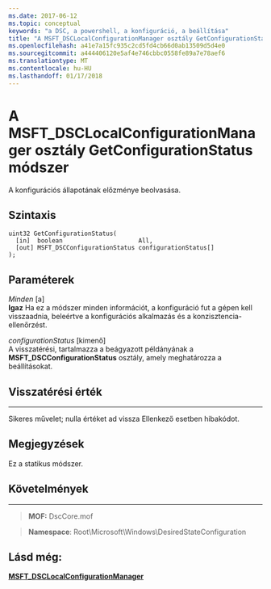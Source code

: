 ```yaml
---
ms.date: 2017-06-12
ms.topic: conceptual
keywords: "a DSC, a powershell, a konfiguráció, a beállítása"
title: "A MSFT_DSCLocalConfigurationManager osztály GetConfigurationStatus módszer"
ms.openlocfilehash: a41e7a15fc935c2cd5fd4cb66d0ab13509d5d4e0
ms.sourcegitcommit: a444406120e5af4e746cbbc0558fe89a7e78aef6
ms.translationtype: MT
ms.contentlocale: hu-HU
ms.lasthandoff: 01/17/2018
---
```

# <a name="getconfigurationstatus-method-of-the-msftdsclocalconfigurationmanager-class"></a>A MSFT_DSCLocalConfigurationManager osztály GetConfigurationStatus módszer

A konfigurációs állapotának előzménye beolvasása.

<a name="syntax"></a>Szintaxis
------

```mof
uint32 GetConfigurationStatus(
  [in]  boolean                     All,
  [out] MSFT_DSCConfigurationStatus configurationStatus[]
);
```

<a name="parameters"></a>Paraméterek
----------

*Minden* \[a\]  
**Igaz** Ha ez a módszer minden információt, a konfiguráció fut a gépen kell visszaadnia, beleértve a konfigurációs alkalmazás és a konzisztencia-ellenőrzést.

*configurationStatus* \[kimenő\]  
A visszatérési, tartalmazza a beágyazott példányának a **MSFT_DSCConfigurationStatus** osztály, amely meghatározza a beállításokat.

## <a name="return-value"></a>Visszatérési érték
------------

Sikeres művelet; nulla értéket ad vissza Ellenkező esetben hibakódot.

## <a name="remarks"></a>Megjegyzések

Ez a statikus módszer.

## <a name="requirements"></a>Követelmények
------------
>**MOF:** DscCore.mof

>**Namespace**: Root\Microsoft\Windows\DesiredStateConfiguration


## <a name="see-also"></a>Lásd még:


[**MSFT_DSCLocalConfigurationManager**](msft-dsclocalconfigurationmanager.md)


 

 



